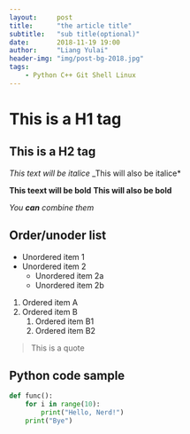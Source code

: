 ```yaml
---
layout:     post
title:      "the article title"
subtitle:   "sub title(optional)"
date:       2018-11-19 19:00
author:     "Liang Yulai"
header-img: "img/post-bg-2018.jpg"
tags:
    - Python C++ Git Shell Linux
---
```


# This is a H1 tag

## This is a H2 tag

*This text will be italice*
_This will also be italice*

**This teext will be bold**
__This will also be bold__

*You **can** combine them*

## Order/unoder list

* Unordered item 1
* Unordered item 2
    * Unordered item 2a
    * Unordered item 2b


1. Ordered item A
2. Ordered item B
    1. Ordered item B1
    2. Ordered item B2

> This is a quote

## Python code sample 

```python
def func():
    for i in range(10):
        print("Hello, Nerd!")
    print("Bye")
```

